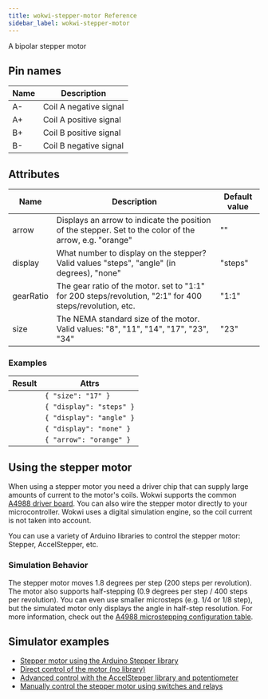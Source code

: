 ```yaml
---
title: wokwi-stepper-motor Reference
sidebar_label: wokwi-stepper-motor
---
```


A bipolar stepper motor

<wokwi-stepper-motor />

## Pin names

| Name | Description            |
| ---- | ---------------------- |
| A-   | Coil A negative signal |
| A+   | Coil A positive signal |
| B+   | Coil B positive signal |
| B-   | Coil B negative signal |

## Attributes

| Name      | Description                                                                                              | Default value |
| --------- | -------------------------------------------------------------------------------------------------------- | ------------- |
| arrow     | Displays an arrow to indicate the position of the stepper. Set to the color of the arrow, e.g. "orange"  | ""            |
| display   | What number to display on the stepper? Valid values "steps", "angle" (in degrees), "none"                | "steps"       |
| gearRatio | The gear ratio of the motor. set to "1:1" for 200 steps/revolution, "2:1" for 400 steps/revolution, etc. | "1:1"         |
| size      | The NEMA standard size of the motor. Valid values: "8", "11", "14", "17", "23", "34"                     | "23"          |

### Examples

| Result                                                                | Attrs                    |
| --------------------------------------------------------------------- | ------------------------ |
| <wokwi-stepper-motor value="20" units="Steps" size="17" angle="36" /> | `{ "size": "17" }`       |
| <wokwi-stepper-motor value="20" units="Steps" angle="36" />           | `{ "display": "steps" }` |
| <wokwi-stepper-motor value="36" units="Degrees" angle="36" />         | `{ "display": "angle" }` |
| <wokwi-stepper-motor angle="36" />                                    | `{ "display": "none" }`  |
| <wokwi-stepper-motor angle="36" arrow="orange" />                     | `{ "arrow": "orange" }`  |

## Using the stepper motor

When using a stepper motor you need a driver chip that can supply large amounts of current to the motor's coils. Wokwi supports the common [A4988 driver board](wokwi-a4988). You can also wire the stepper motor directly to your microcontroller. Wokwi uses a digital simulation engine, so the coil current is not taken into account.

You can use a variety of Arduino libraries to control the stepper motor: Stepper, AccelStepper, etc.

### Simulation Behavior

The stepper motor moves 1.8 degrees per step (200 steps per revolution). The motor also supports half-stepping (0.9 degrees per step / 400 steps per revolution). You can even use smaller microsteps (e.g. 1/4 or 1/8 step), but the simulated motor only displays the angle in half-step resolution. For more information, check out the [A4988 microstepping configuration table](wokwi-a4988#microstepping-configuration).

## Simulator examples

- [Stepper motor using the Arduino Stepper library](https://wokwi.com/projects/327324886912467538)
- [Direct control of the motor (no library)](https://wokwi.com/projects/327360139702043220)
- [Advanced control with the AccelStepper library and potentiometer](https://wokwi.com/projects/327381547863769683)
- [Manually control the stepper motor using switches and relays](https://wokwi.com/projects/327424914940232274)
